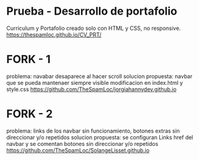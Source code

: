 Prueba - Desarrollo de portafolio
========================================
Curriculum y Portafolio creado solo con HTML y CSS, no responsive.
https://thespamloc.github.io/CV_PRT/

FORK - 1
========================================
problema: navabar desaparece al hacer scroll
solucion propuesta: navbar que se pueda mantenaer siempre visible modificacion en index.html y style.css
https://github.com/TheSpamLoc/jorgiahannydev.github.io

FORK - 2
========================================
problema: links de los navbar sin funcionamiento, botones extras sin direccionar y/o repetidos
solucion propuesta: se configuran Links href del navbar y se comentan botones sin direccionar y/o repetidos
https://github.com/TheSpamLoc/SolangeLisset.github.io

 
